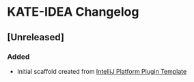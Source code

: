 <!-- Keep a Changelog guide -> https://keepachangelog.com -->

# KATE-IDEA Changelog

## [Unreleased]
### Added
- Initial scaffold created from [IntelliJ Platform Plugin Template](https://github.com/JetBrains/intellij-platform-plugin-template)
